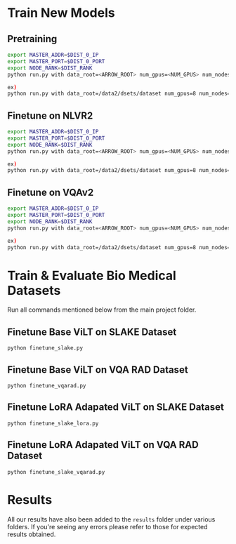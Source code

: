 # Train New Models

## Pretraining
```bash
export MASTER_ADDR=$DIST_0_IP
export MASTER_PORT=$DIST_0_PORT
export NODE_RANK=$DIST_RANK
python run.py with data_root=<ARROW_ROOT> num_gpus=<NUM_GPUS> num_nodes=<NUM_NODES> task_mlm_itm whole_word_masking=True step200k per_gpu_batchsize=<BS_FITS_YOUR_GPU>

ex)
python run.py with data_root=/data2/dsets/dataset num_gpus=8 num_nodes=1 task_mlm_itm whole_word_masking=True step200k per_gpu_batchsize=64
```

## Finetune on NLVR2
```bash
export MASTER_ADDR=$DIST_0_IP
export MASTER_PORT=$DIST_0_PORT
export NODE_RANK=$DIST_RANK
python run.py with data_root=<ARROW_ROOT> num_gpus=<NUM_GPUS> num_nodes=<NUM_NODES> task_finetune_nlvr2_randaug per_gpu_batchsize=<BS_FITS_YOUR_GPU> load_path="<YOUR_WEIGHT_ROOT>/vilt_200k_mlm_itm.ckpt"

ex)
python run.py with data_root=/data2/dsets/dataset num_gpus=8 num_nodes=1 task_finetune_nlvr2_randaug per_gpu_batchsize=32 load_path="weights/vilt_200k_mlm_itm.ckpt"
```

## Finetune on VQAv2
```bash
export MASTER_ADDR=$DIST_0_IP
export MASTER_PORT=$DIST_0_PORT
export NODE_RANK=$DIST_RANK
python run.py with data_root=<ARROW_ROOT> num_gpus=<NUM_GPUS> num_nodes=<NUM_NODES> task_finetune_vqa_trainval_randaug per_gpu_batchsize=<BS_FITS_YOUR_GPU> load_path="<YOUR_WEIGHT_ROOT>/vilt_200k_mlm_itm.ckpt"

ex)
python run.py with data_root=/data2/dsets/dataset num_gpus=8 num_nodes=1 task_finetune_vqa_randaug per_gpu_batchsize=64 load_path="weights/vilt_200k_mlm_itm.ckpt"
```

# Train & Evaluate Bio Medical Datasets
Run all commands mentioned below from the main project folder. 

## Finetune Base ViLT on SLAKE Dataset
```python finetune_slake.py```

## Finetune Base ViLT on VQA RAD Dataset
```python finetune_vqarad.py```

## Finetune LoRA Adapated ViLT on SLAKE Dataset
```python finetune_slake_lora.py```

## Finetune LoRA Adapated ViLT on VQA RAD Dataset
```python finetune_slake_vqarad.py```

# Results
All our results have also been added to the ```results``` folder under various folders. If you're seeing any errors please refer to those for expected results obtained.